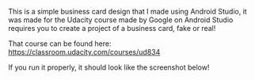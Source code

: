 This is a simple business card design that I made using Android Studio, it was made for the Udacity course made by Google on Android Studio requires you to create a project of a business card, fake or real!

That course can be found here: https://classroom.udacity.com/courses/ud834

If you run it properly, it should look like the screenshot below!
